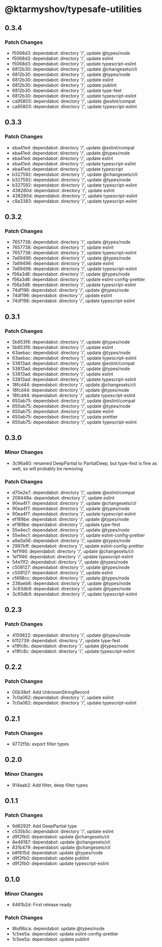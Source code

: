 # @ktarmyshov/typesafe-utilities

## 0.3.4

### Patch Changes

- f5068d3: dependabot: directory '/', update @types/node
- f5068d3: dependabot: directory '/', update eslint
- f5068d3: dependabot: directory '/', update typescript-eslint
- 6812b30: dependabot: directory '/', update @changesets/cli
- 6812b30: dependabot: directory '/', update @types/node
- 6812b30: dependabot: directory '/', update eslint
- 6812b30: dependabot: directory '/', update publint
- 6812b30: dependabot: directory '/', update type-fest
- 6812b30: dependabot: directory '/', update typescript-eslint
- ca95803: dependabot: directory '/', update @eslint/compat
- ca95803: dependabot: directory '/', update typescript-eslint

## 0.3.3

### Patch Changes

- eba41ed: dependabot: directory '/', update @eslint/compat
- eba41ed: dependabot: directory '/', update @types/node
- eba41ed: dependabot: directory '/', update eslint
- eba41ed: dependabot: directory '/', update typescript-eslint
- eba41ed: dependabot: directory '/', update typescript
- b327592: dependabot: directory '/', update @changesets/cli
- b327592: dependabot: directory '/', update @types/node
- b327592: dependabot: directory '/', update typescript-eslint
- 438280d: dependabot: directory '/', update eslint
- 438280d: dependabot: directory '/', update typescript-eslint
- c9a3383: dependabot: directory '/', update typescript-eslint

## 0.3.2

### Patch Changes

- 7657738: dependabot: directory '/', update @types/node
- 7657738: dependabot: directory '/', update eslint
- 7657738: dependabot: directory '/', update typescript-eslint
- 7a69496: dependabot: directory '/', update @types/node
- 7a69496: dependabot: directory '/', update eslint
- 7a69496: dependabot: directory '/', update typescript-eslint
- f56a3d6: dependabot: directory '/', update @types/node
- f56a3d6: dependabot: directory '/', update eslint-config-prettier
- f56a3d6: dependabot: directory '/', update typescript-eslint
- 74df196: dependabot: directory '/', update @types/node
- 74df196: dependabot: directory '/', update eslint
- 74df196: dependabot: directory '/', update typescript-eslint

## 0.3.1

### Patch Changes

- 5b653f8: dependabot: directory '/', update @types/node
- 5b653f8: dependabot: directory '/', update eslint
- 63aebac: dependabot: directory '/', update @types/node
- 63aebac: dependabot: directory '/', update typescript-eslint
- 53813ad: dependabot: directory '/', update @eslint/compat
- 53813ad: dependabot: directory '/', update @types/node
- 53813ad: dependabot: directory '/', update eslint
- 53813ad: dependabot: directory '/', update typescript-eslint
- 18fcd44: dependabot: directory '/', update @changesets/cli
- 18fcd44: dependabot: directory '/', update @types/node
- 18fcd44: dependabot: directory '/', update typescript-eslint
- 650ab75: dependabot: directory '/', update @eslint/compat
- 650ab75: dependabot: directory '/', update @types/node
- 650ab75: dependabot: directory '/', update eslint
- 650ab75: dependabot: directory '/', update prettier
- 650ab75: dependabot: directory '/', update typescript-eslint

## 0.3.0

### Minor Changes

- 3c96a60: renamed DeepPartial to PartialDeep, but type-fest is fine as well, so will probably be removing

### Patch Changes

- d70e2e7: dependabot: directory '/', update @eslint/compat
- 208448a: dependabot: directory '/', update eslint
- 90ea4f7: dependabot: directory '/', update @changesets/cli
- 90ea4f7: dependabot: directory '/', update @types/node
- 90ea4f7: dependabot: directory '/', update typescript-eslint
- ef189be: dependabot: directory '/', update @types/node
- ef189be: dependabot: directory '/', update type-fest
- 55e4ec1: dependabot: directory '/', update @types/node
- 55e4ec1: dependabot: directory '/', update eslint-config-prettier
- a9a0a56: dependabot: directory '/', update @types/node
- 2997bff: dependabot: directory '/', update eslint-config-prettier
- 1ef1f46: dependabot: directory '/', update @changesets/cli
- 1ef1f46: dependabot: directory '/', update typescript-eslint
- 54e11f2: dependabot: directory '/', update @types/node
- c508127: dependabot: directory '/', update @types/node
- c508127: dependabot: directory '/', update eslint
- cf498cc: dependabot: directory '/', update @types/node
- 238aeb6: dependabot: directory '/', update @types/node
- 3c93db9: dependabot: directory '/', update @types/node
- 3c93db9: dependabot: directory '/', update typescript-eslint

## 0.2.3

### Patch Changes

- 4159822: dependabot: directory '/', update @types/node
- b112739: dependabot: directory '/', update type-fest
- e19fc8c: dependabot: directory '/', update @types/node
- e19fc8c: dependabot: directory '/', update typescript-eslint

## 0.2.2

### Patch Changes

- 00b38ef: Add UnknownStringRecord
- 7c0a062: dependabot: directory '/', update eslint
- 7c0a062: dependabot: directory '/', update typescript-eslint

## 0.2.1

### Patch Changes

- 9772f5b: export filter types

## 0.2.0

### Minor Changes

- 914aab2: Add filter, deep filter types

## 0.1.1

### Patch Changes

- 9d8292f: Add DeepPartial type
- c535b5c: dependabot: directory '/', update eslint
- d9f2fb0: dependabot: update @changesets/cli
- 8e46187: dependabot: update @changesets/cli
- 831b479: dependabot: update @changesets/cli
- b8f615d: dependabot: update @types/node
- d9f2fb0: dependabot: update publint
- d9f2fb0: dependabot: update typescript-eslint

## 0.1.0

### Minor Changes

- 8461b2d: First release ready

### Patch Changes

- 8bd9bca: dependabot: update @types/node
- 1c5ee5a: dependabot: update eslint-config-prettier
- 1c5ee5a: dependabot: update publint
